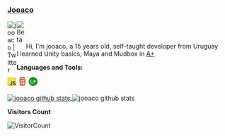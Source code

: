 ### [Jooaco](https://jooaco.github.io)

<a href="https://twitter.com/jo04co">
  <img align="left" alt="jooaco | Twitter" width="21px" src="https://raw.githubusercontent.com/anuraghazra/anuraghazra/master/assets/twitter.svg" />
</a>
<a href="https://discord.gg/F5G7B8xDHT">
  <img align="left" alt="Beta" width="21px" src="https://raw.githubusercontent.com/anuraghazra/anuraghazra/master/assets/discord-round.svg" />
</a>

<br />
<br />

Hi, I'm jooaco, a 15 years old, self-taught developer from Uruguay
<br>
I learned Unity basics, Maya and Mudbox in <a href="https://a.edu.uy"> A+ </a>

**Languages and Tools:**  

<code><img height="20" src="https://raw.githubusercontent.com/github/explore/80688e429a7d4ef2fca1e82350fe8e3517d3494d/topics/javascript/javascript.png"></code>
<code><img height="20" src="https://raw.githubusercontent.com/github/explore/80688e429a7d4ef2fca1e82350fe8e3517d3494d/topics/html/html.png"></code>
<code><img height="20" src="https://raw.githubusercontent.com/github/explore/80688e429a7d4ef2fca1e82350fe8e3517d3494d/topics/csharp/csharp.png"></code>
 

<a href="https://github.com/jooaco/github-readme-stats">
  <img align="center" src="https://github-readme-stats.vercel.app/api?username=jooaco&show_icons=true&include_all_commits=true&theme=material-palenight" alt="jooaco github stats" />
</a>
  <img align="center" src="https://github-readme-stats.vercel.app/api/top-langs/?username=jooaco&layout=compact&theme=dark&count_private=true" alt="jooaco github stats" />
</a>

**Visitors Count**

![VisitorCount](https://profile-counter.glitch.me/{jooaco}/count.svg)


